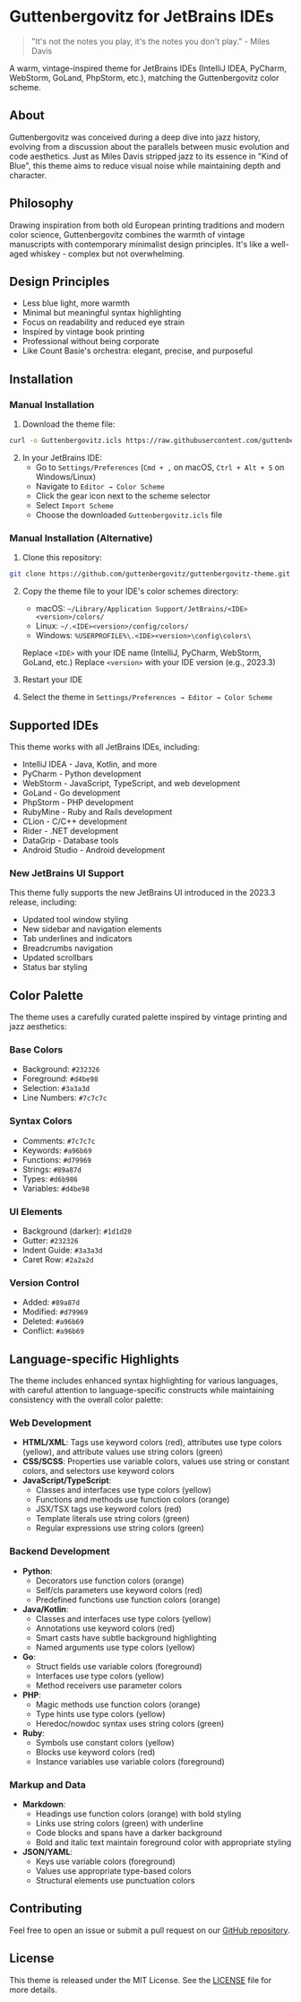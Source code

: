 # Guttenbergovitz for JetBrains IDEs

> "It's not the notes you play, it's the notes you don't play." - Miles Davis

A warm, vintage-inspired theme for JetBrains IDEs (IntelliJ IDEA, PyCharm, WebStorm, GoLand, PhpStorm, etc.), matching the Guttenbergovitz color scheme.

## About

Guttenbergovitz was conceived during a deep dive into jazz history, evolving from a discussion about the parallels between music evolution and code aesthetics. Just as Miles Davis stripped jazz to its essence in "Kind of Blue", this theme aims to reduce visual noise while maintaining depth and character.

## Philosophy

Drawing inspiration from both old European printing traditions and modern color science, Guttenbergovitz combines the warmth of vintage manuscripts with contemporary minimalist design principles. It's like a well-aged whiskey - complex but not overwhelming.

## Design Principles

- Less blue light, more warmth
- Minimal but meaningful syntax highlighting
- Focus on readability and reduced eye strain
- Inspired by vintage book printing
- Professional without being corporate
- Like Count Basie's orchestra: elegant, precise, and purposeful

## Installation

### Manual Installation

1. Download the theme file:
```bash
curl -o Guttenbergovitz.icls https://raw.githubusercontent.com/guttenbergovitz/guttenbergovitz-theme/main/jetbrains/Guttenbergovitz.icls
```

2. In your JetBrains IDE:
   - Go to `Settings/Preferences` (`Cmd + ,` on macOS, `Ctrl + Alt + S` on Windows/Linux)
   - Navigate to `Editor → Color Scheme`
   - Click the gear icon next to the scheme selector
   - Select `Import Scheme`
   - Choose the downloaded `Guttenbergovitz.icls` file

### Manual Installation (Alternative)

1. Clone this repository:
```bash
git clone https://github.com/guttenbergovitz/guttenbergovitz-theme.git
```

2. Copy the theme file to your IDE's color schemes directory:
   - macOS: `~/Library/Application Support/JetBrains/<IDE><version>/colors/`
   - Linux: `~/.<IDE><version>/config/colors/`
   - Windows: `%USERPROFILE%\.<IDE><version>\config\colors\`

   Replace `<IDE>` with your IDE name (IntelliJ, PyCharm, WebStorm, GoLand, etc.)
   Replace `<version>` with your IDE version (e.g., 2023.3)

3. Restart your IDE

4. Select the theme in `Settings/Preferences → Editor → Color Scheme`

## Supported IDEs

This theme works with all JetBrains IDEs, including:
- IntelliJ IDEA - Java, Kotlin, and more
- PyCharm - Python development
- WebStorm - JavaScript, TypeScript, and web development
- GoLand - Go development
- PhpStorm - PHP development
- RubyMine - Ruby and Rails development
- CLion - C/C++ development
- Rider - .NET development
- DataGrip - Database tools
- Android Studio - Android development

### New JetBrains UI Support

This theme fully supports the new JetBrains UI introduced in the 2023.3 release, including:
- Updated tool window styling
- New sidebar and navigation elements
- Tab underlines and indicators
- Breadcrumbs navigation
- Updated scrollbars
- Status bar styling

## Color Palette

The theme uses a carefully curated palette inspired by vintage printing and jazz aesthetics:

### Base Colors
- Background: `#232326`
- Foreground: `#d4be98`
- Selection: `#3a3a3d`
- Line Numbers: `#7c7c7c`

### Syntax Colors
- Comments: `#7c7c7c`
- Keywords: `#a96b69`
- Functions: `#d79969`
- Strings: `#89a87d`
- Types: `#d6b986`
- Variables: `#d4be98`

### UI Elements
- Background (darker): `#1d1d20`
- Gutter: `#232326`
- Indent Guide: `#3a3a3d`
- Caret Row: `#2a2a2d`

### Version Control
- Added: `#89a87d`
- Modified: `#d79969`
- Deleted: `#a96b69`
- Conflict: `#a96b69`

## Language-specific Highlights

The theme includes enhanced syntax highlighting for various languages, with careful attention to language-specific constructs while maintaining consistency with the overall color palette:

### Web Development
- **HTML/XML**: Tags use keyword colors (red), attributes use type colors (yellow), and attribute values use string colors (green)
- **CSS/SCSS**: Properties use variable colors, values use string or constant colors, and selectors use keyword colors
- **JavaScript/TypeScript**: 
  - Classes and interfaces use type colors (yellow)
  - Functions and methods use function colors (orange)
  - JSX/TSX tags use keyword colors (red)
  - Template literals use string colors (green)
  - Regular expressions use string colors (green)

### Backend Development
- **Python**: 
  - Decorators use function colors (orange)
  - Self/cls parameters use keyword colors (red)
  - Predefined functions use function colors (orange)
- **Java/Kotlin**: 
  - Classes and interfaces use type colors (yellow)
  - Annotations use keyword colors (red)
  - Smart casts have subtle background highlighting
  - Named arguments use type colors (yellow)
- **Go**: 
  - Struct fields use variable colors (foreground)
  - Interfaces use type colors (yellow)
  - Method receivers use parameter colors
- **PHP**: 
  - Magic methods use function colors (orange)
  - Type hints use type colors (yellow)
  - Heredoc/nowdoc syntax uses string colors (green)
- **Ruby**: 
  - Symbols use constant colors (yellow)
  - Blocks use keyword colors (red)
  - Instance variables use variable colors (foreground)

### Markup and Data
- **Markdown**: 
  - Headings use function colors (orange) with bold styling
  - Links use string colors (green) with underline
  - Code blocks and spans have a darker background
  - Bold and italic text maintain foreground color with appropriate styling
- **JSON/YAML**: 
  - Keys use variable colors (foreground)
  - Values use appropriate type-based colors
  - Structural elements use punctuation colors

## Contributing

Feel free to open an issue or submit a pull request on our [GitHub repository](https://github.com/guttenbergovitz/guttenbergovitz-theme).

## License

This theme is released under the MIT License. See the [LICENSE](../LICENSE) file for more details. 
